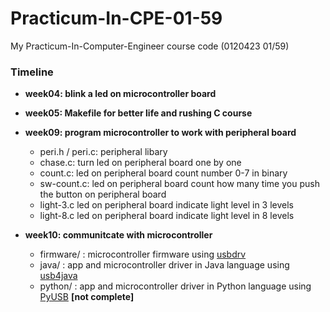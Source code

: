 # Practicum-In-CPE-01-59

My Practicum-In-Computer-Engineer course code (0120423 01/59)

### Timeline
* __week04: blink a led on microcontroller board__

* __week05: Makefile for better life and rushing C course__

* __week09: program microcontroller to work with peripheral board__
    * peri.h / peri.c: peripheral libary
    * chase.c: turn led on peripheral board one by one
    * count.c: led on peripheral board count number 0-7 in binary
    * sw-count.c: led on peripheral board count how many time you push the button on peripheral board
    * light-3.c led on peripheral board indicate light level in 3 levels
    * light-8.c led on peripheral board indicate light level in 8 levels

* __week10: communitcate with microcontroller__
    * firmware/ : microcontroller firmware using [usbdrv](https://github.com/obdev/v-usb/tree/master/usbdrv)
    * java/ : app and microcontroller driver in Java language using [usb4java](http://usb4java.org/)
    * python/ : app and microcontroller driver in Python language using [PyUSB](https://walac.github.io/pyusb/) __[not complete]__
